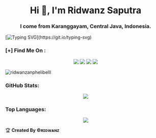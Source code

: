 <h1 align="center">Hi 👋, I'm Ridwanz Saputra</h1>
<h3 align="center">I come from Karanggayam, Central Java, Indonesia.</h3>

[![Typing SVG](https://readme-typing-svg.herokuapp.com?color=00FF00&background=DBDBDB00&lines=JANGAN%20LUPA%20TURU!)](https://git.io/typing-svg)

### **[+] Find Me On :**
<p align="center">
  <a href="https://instagram.com/ridwanz_sptra"><img src="https://img.shields.io/badge/Instagram-E4405F?style=for-the-badge&logo=instagram&logoColor=white"/></a>
  <a href="https://wa.me/6285225416745"><img src="https://img.shields.io/badge/WhatsApp-25D366?style=for-the-badge&logo=whatsapp&logoColor=white" /></a>
  <a href="https://www.facebook.com/RidwanzAnphelibelll"><img src="https://img.shields.io/badge/Facebook-%234267B2.svg?&style=for-the-badge&logo=facebook&logoColor=white" /></a>
  <a href="https://t.me/RidwanzSaputra"><img src="https://img.shields.io/badge/Telegram-%230088cc.svg?&style=for-the-badge&logo=telegram&logoColor=white" /></a>
</p>

<p align="left"> 
  <img src="https://komarev.com/ghpvc/?username=ridwanzanphelibelll&label=Profile%20views&color=0e75b6&style=flat" alt="ridwanzanphelibelll" />
</p>

### **GitHub Stats:**
<p align="center">
  <a href="https://github.com/ridwanzanphelibelll"><img src="https://github-readme-stats.vercel.app/api?username=ridwanzanphelibelll&show_icons=true&theme=radical"></a>
</p>

### **Top Languages:**
<p align="center">
  <a href="https://github.com/ridwanzanphelibelll"><img src="https://github-readme-stats.vercel.app/api/top-langs/?username=ridwanzanphelibelll&theme=radical&layout=compact"></a>
</p> 

<summary>&#127942 <b>Created By  ©ʀɪᴅᴡᴀɴᴢ</b>
</summary>
